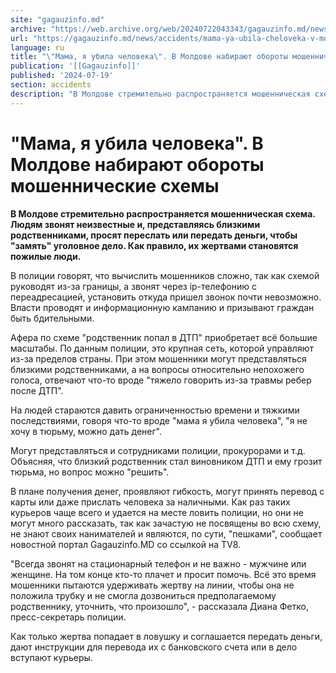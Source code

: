 ```yaml
---
site: "gagauzinfo.md"
archive: "https://web.archive.org/web/20240722043343/gagauzinfo.md/news/accidents/mama-ya-ubila-cheloveka-v-moldove-nabirayut-oboroti-moshennicheskie-shemi"
url: "https://gagauzinfo.md/news/accidents/mama-ya-ubila-cheloveka-v-moldove-nabirayut-oboroti-moshennicheskie-shemi"
language: ru
title: "\"Мама, я убила человека\". В Молдове набирают обороты мошеннические схемы"
publication: '[[Gagauzinfo]]'
published: '2024-07-19'
section: accidents
description: "В Молдове стремительно распространяется мошенническая схема. Людям звонят неизвестные и, представляясь близкими родственниками, просят переслать или передать деньги, чтобы \"замять\" уголовное дело. Как правило, их жертвами становятся пожилые люди."
---
```


# "Мама, я убила человека". В Молдове набирают обороты мошеннические схемы

**В Молдове стремительно распространяется мошенническая схема. Людям звонят неизвестные и, представляясь близкими родственниками, просят переслать или передать деньги, чтобы "замять" уголовное дело. Как правило, их жертвами становятся пожилые люди.**

В полиции говорят, что вычислить мошенников сложно, так как схемой руководят из-за границы, а звонят через ip-телефонию с переадресацией, установить откуда пришел звонок почти невозможно. Власти проводят и информационную кампанию и призывают граждан быть бдительными.

Афера по схеме "родственник попал в ДТП" приобретает всё большие масштабы. По данным полиции, это крупная сеть, которой управляют из-за пределов страны. При этом мошенники могут представляться близкими родственниками, а на вопросы относительно непохожего голоса, отвечают что-то вроде "тяжело говорить из-за травмы ребер после ДТП".

На людей стараются давить ограниченностью времени и тяжкими последствиями, говоря что-то вроде "мама я убила человека", "я не хочу в тюрьму, можно дать денег".

Могут представляться и сотрудниками полиции, прокурорами и т.д. Объясняя, что близкий родственник стал виновником ДТП и ему грозит тюрьма, но вопрос можно "решить".

В плане получения денег, проявляют гибкость, могут принять перевод с карты или даже прислать человека за наличными. Как раз таких курьеров чаще всего и удается на месте ловить полиции, но они не могут много рассказать, так как зачастую не посвящены во всю схему, не знают своих нанимателей и являются, по сути, "пешками", сообщает новостной портал Gagauzinfo.MD со ссылкой на TV8.

"Всегда звонят на стационарный телефон и не важно - мужчине или женщине. На том конце кто-то плачет и просит помочь. Всё это время мошенники пытаются удерживать жертву на линии, чтобы она не положила трубку и не смогла дозвониться предполагаемому родственнику, уточнить, что произошло", - рассказала Диана Фетко, пресс-секретарь полиции.

Как только жертва попадает в ловушку и соглашается передать деньги, дают инструкции для перевода их с банковского счета или в дело вступают курьеры.
